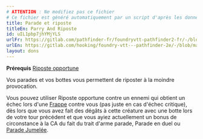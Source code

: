 ```yaml
---
# ATTENTION : Ne modifiez pas ce fichier
# Ce fichier est généré automatiquement par un script d'après les données du module Foundry VTT officiel et de sa traduction
title: Parade et riposte
titleEn: Parry And Riposte
id: uIL1pbp7jhYMjYLS
urlFr: https://gitlab.com/pathfinder-fr/foundryvtt-pathfinder2-fr/-/blob/master/data/feats/uIL1pbp7jhYMjYLS.htm
urlEn: https://gitlab.com/hooking/foundry-vtt---pathfinder-2e/-/blob/master/packs/data/feats.db/parry-and-riposte.json
layout: dons
---
```

**Prérequis** [Riposte opportune](../capacité-classe/riposte-opportune.md)

Vos parades et vos bottes vous permettent de riposter à la moindre provocation.

Vous pouvez utiliser Riposte opportune contre un ennemi qui obtient un échec lors d'une [Frappe](../actions/frapper.md) contre vous (pas juste en cas d'échec critique), dès lors que vous avez fait des dégâts à cette créature avec une botte lors de votre tour précédent et que vous ayiez actuellement un bonus de circonstance à la CA du fait du trait d'arme parade, Parade en duel ou [Parade Jumelée](parade-jumelée.md).
